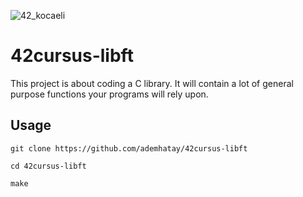 ![42_kocaeli](https://user-images.githubusercontent.com/66277966/156359855-384661d1-1356-4e0d-99b0-2d402d9ce541.svg)
# 42cursus-libft
This project is about coding a C library. It will contain a lot of general purpose functions your programs will rely upon.


## Usage

`git clone https://github.com/ademhatay/42cursus-libft`

`cd 42cursus-libft`

`make`
